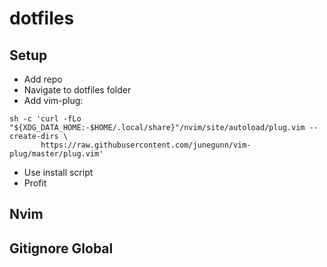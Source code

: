 # dotfiles

## Setup

- Add repo
- Navigate to dotfiles folder
- Add vim-plug:
```
sh -c 'curl -fLo "${XDG_DATA_HOME:-$HOME/.local/share}"/nvim/site/autoload/plug.vim --create-dirs \
       https://raw.githubusercontent.com/junegunn/vim-plug/master/plug.vim'
```
- Use install script
- Profit

## Nvim

## Gitignore Global
